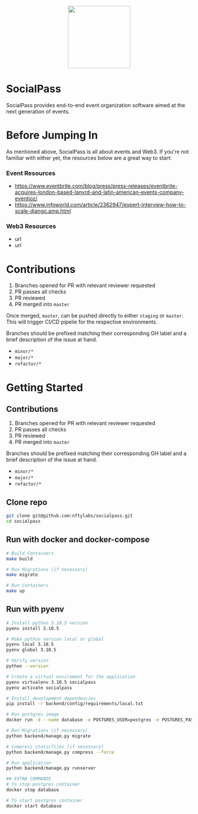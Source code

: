 <p align="center">
<img align="center" width="169" height="169" src="https://res.cloudinary.com/nfty-labs/image/upload/v1652735850/SocialPass-Icon_eanblz.svg"/>
</p>

# SocialPass
SocialPass provides end-to-end event organization software aimed at the next generation of events.


# Before Jumping In
As mentioned above, SocialPass is all about events and Web3. If you're not familiar with either yet, the resources below are a great way to start:

### Event Resources
- https://www.eventbrite.com/blog/press/press-releases/eventbrite-acquires-london-based-lanyrd-and-latin-american-events-company-eventioz/
- https://www.infoworld.com/article/2362947/expert-interview-how-to-scale-django.amp.html

### Web3 Resources
- url
- url

# Contributions
1. Branches opened for PR with relevant reviewer requested
2. PR passes all checks
2. PR reviewed
3. PR merged into `master`

Once merged, `master`, can be pushed directly to either `staging` or `master`.
This will trigger CI/CD pipelie for the respective environments.

Branches should be prefixed matching their corresponding GH label and a brief description of the issue at hand.
- `minor/*`
- `major/*`
- `refactor/*`

# Getting Started
## Contributions
1. Branches opened for PR with relevant reviewer requested
2. PR passes all checks
2. PR reviewed
3. PR merged into `master`

Branches should be prefixed matching their corresponding GH label and a brief description of the issue at hand.
- `minor/*`
- `major/*`
- `refactor/*`

## Clone repo
```bash
git clone git@github.com:nftylabs/socialpass.git
cd socialpass
```

## Run with docker and docker-compose
```bash
# Build Containers
make build

# Run Migrations (if necessary)
make migrate

# Run Containers
make up
```

## Run with pyenv
```bash
# Install python 3.10.5 version
pyenv install 3.10.5

# Make python version local or global
pyenv local 3.10.5
pyenv global 3.10.5

# Verify version
python --version

# Create a virtual enviroment for the application
pyenv virtualenv 3.10.5 socialpass
pyenv activate socialpass

# Install development dependencies
pip install -r backend/config/requirements/local.txt

# Run postgres image
docker run -d --name database -e POSTGRES_USER=postgres -e POSTGRES_PASSWORD=postgres -p 5432:5432 -v /data:/var/lib/postgresql/data postgres

# Run Migrations (if necessary)
python backend/manage.py migrate

# Compress staticfiles (if necessary)
python backend/manage.py compress --force

# Run application
python backend/manage.py runserver
```

```bash
## EXTRA COMMANDS
# To stop postgres container
docker stop database

# To start postgres container
docker start database
```